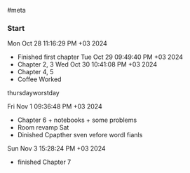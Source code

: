 #meta

### Start
Mon Oct 28 11:16:29 PM +03 2024
- Finished first chapter
Tue Oct 29 09:49:40 PM +03 2024
- Chapter 2, 3
Wed Oct 30 10:41:08 PM +03 2024
- Chapter 4, 5
- Coffee Worked

thursdayworstday

Fri Nov  1 09:36:48 PM +03 2024
- Chapter 6 + notebooks + some problems
- Room revamp
Sat
- Dinished Cpapther sven vefore wordl fianls

Sun Nov  3 15:28:24 PM +03 2024
- finished Chapter 7
